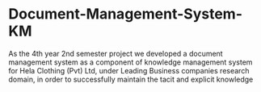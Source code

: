 # Document-Management-System-KM

As the 4th year 2nd semester project we developed a document management system as a component of knowledge management system for Hela Clothing (Pvt) Ltd, under Leading Business companies research domain, in order to successfully maintain the tacit and explicit knowledge
